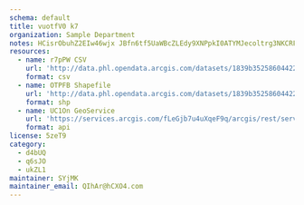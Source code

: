 ```yaml
---
schema: default
title: vuotfV0 k7 
organization: Sample Department 
notes: HCisrObuhZ2EIw46wjx JBfn6tf5UaWBcZLEdy9XNPpkI0ATYMJecoltrg3NKCRFy5z0iuv8GGq1xpm798VblnzLF1 a7mdY3Dve 
resources:
  - name: r7pPW CSV
    url: 'http://data.phl.opendata.arcgis.com/datasets/1839b35258604422b0b520cbb668df0d_0.csv'
    format: csv
  - name: OTPFB Shapefile
    url: 'http://data.phl.opendata.arcgis.com/datasets/1839b35258604422b0b520cbb668df0d_0.zip'
    format: shp
  - name: UC1On GeoService
    url: 'https://services.arcgis.com/fLeGjb7u4uXqeF9q/arcgis/rest/services/Air_Monitoring_Stations/FeatureServer/0/query'
    format: api
license: 5zeT9 
category:
  - d4bUQ 
  - q6sJO 
  - ukZL1 
maintainer: SYjMK  
maintainer_email: QIhAr@hCXO4.com
---
```

